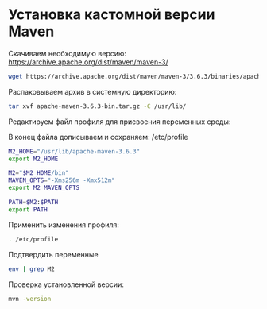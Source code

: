 # Установка кастомной версии Maven

Скачиваем необходимую версию: https://archive.apache.org/dist/maven/maven-3/
``` bash
wget https://archive.apache.org/dist/maven/maven-3/3.6.3/binaries/apache-maven-3.6.3-bin.tar.gz
```

Распаковываем архив в системную директорию:
``` bash
tar xvf apache-maven-3.6.3-bin.tar.gz -C /usr/lib/
```

Редактируем файл профиля для присвоения переменных среды:

В конец файла дописываем и сохраняем:
/etc/profile
``` bash
M2_HOME="/usr/lib/apache-maven-3.6.3"
export M2_HOME

M2="$M2_HOME/bin"
MAVEN_OPTS="-Xms256m -Xmx512m"
export M2 MAVEN_OPTS

PATH=$M2:$PATH
export PATH
```

Применить изменения профиля:
``` bash
. /etc/profile
```

Подтвердить переменные
``` bash
env | grep M2
```

Проверка установленной версии:
``` bash
mvn -version
```
